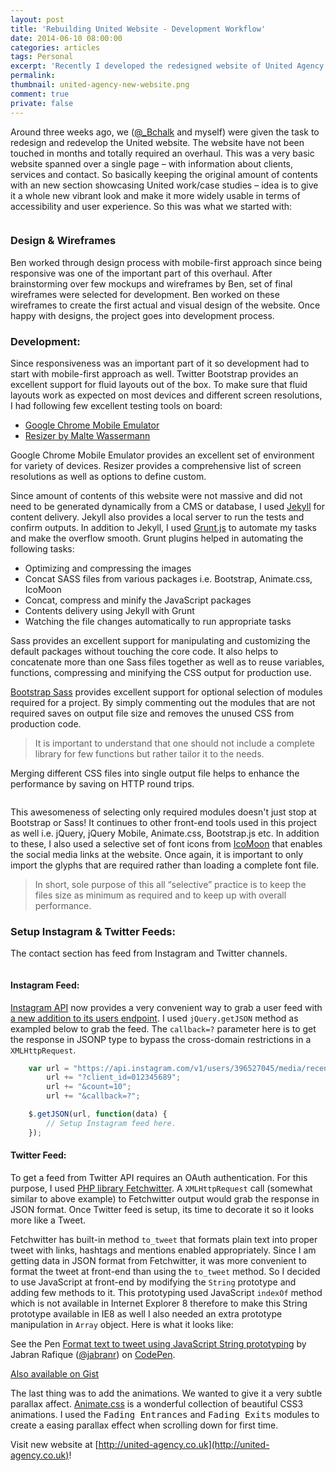 ```yaml
---
layout: post
title: 'Rebuilding United Website - Development Workflow'
date: 2014-06-10 08:00:00
categories: articles
tags: Personal
excerpt: 'Recently I developed the redesigned website of United Agency. Here I share development workflow and overview of tools used during this process.'
permalink:
thumbnail: united-agency-new-website.png
comment: true
private: false
---
```


Around three weeks ago, we ([@_Bchalk](https://twitter.com/_Bchalk) and myself) were given the task to redesign and redevelop the United website. The website have not been touched in months and totally required an overhaul. This was a very basic website spanned over a single page – with information about clients, services and contact. So basically keeping the original amount of contents with an new section showcasing United work/case studies – idea is to give it a whole new vibrant look and make it more widely usable in terms of accessibility and user experience. So this was what we started with:

<img src="{{ site.url }}/img/united-agency-old-website.png" alt="" class="img-responsive">

### Design &amp; Wireframes

Ben worked through design process with mobile-first approach since being responsive was one of the important part of this overhaul. After brainstorming over few mockups and wireframes by Ben, set of final wireframes were selected for development. Ben worked on these wireframes to create the first actual and visual design of the website. Once happy with designs, the project goes into development process.

### Development:

Since responsiveness was an important part of it so development had to start with mobile-first approach as well. Twitter Bootstrap provides an excellent support for fluid layouts out of the box. To make sure that fluid layouts work as expected on most devices and different screen resolutions, I had following few excellent testing tools on board:

+ [Google Chrome Mobile Emulator](https://developer.chrome.com/devtools/docs/mobile-emulation)
+ [Resizer by Malte Wassermann](http://lab.maltewassermann.com/viewport-resizer/)

Google Chrome Mobile Emulator provides an excellent set of environment for variety of devices. Resizer provides a comprehensive list of screen resolutions as well as options to define custom. 

Since amount of contents of this website were not massive and did not need to be generated dynamically from a CMS or database, I used [Jekyll](http://jekyllrb.com/) for content delivery. Jekyll also provides a local server to run the tests and confirm outputs. In addition to Jekyll, I used [Grunt.js](http://gruntjs.com) to automate my tasks and make the overflow smooth. Grunt plugins helped in automating the following tasks:

+ Optimizing and compressing the images
+ Concat SASS files from various packages i.e. Bootstrap, Animate.css, IcoMoon
+ Concat, compress and minify the JavaScript packages
+ Contents delivery using Jekyll with Grunt
+ Watching the file changes automatically to run appropriate tasks

Sass provides an excellent support for manipulating and customizing the default packages without touching the core code. It also helps to concatenate more than one Sass files together as well as to reuse variables, functions, compressing and minifying the CSS output for production use.

[Bootstrap Sass](http://getbootstrap.com/customize/) provides excellent support for optional selection of modules required for a project. By simply commenting out the modules that are not required saves on output file size and removes the unused CSS from production code.

> It is important to understand that one should not include a complete library for few functions but rather tailor it to the needs.

Merging different CSS files into single output file helps to enhance the performance by saving on HTTP round trips.

<img src="{{ site.url }}/img/bootstrap-sass-selective-modules.png" alt="" class="img-responsive">

This awesomeness of selecting only required modules doesn't just stop at Bootstrap or Sass! It continues to other front-end tools used in this project as well i.e. jQuery, jQuery Mobile, Animate.css, Bootstrap.js etc. In addition to these, I also used a selective set of font icons from [IcoMoon](http://icomoon.io) that enables the social media links at the website. Once again, it is important to only import the glyphs that are required rather than loading a complete font file.

> In short, sole purpose of this all “selective” practice is to keep the files size as minimum as required and to keep up with overall performance.

### Setup Instagram &amp; Twitter Feeds:

The contact section has feed from Instagram and Twitter channels.

<img src="{{ site.url }}/img/united-agency-contact.png" alt="" class="img-responsive">

#### Instagram Feed:

[Instagram API](http://instagram.com/developer/) now provides a very convenient way to grab a user feed with [a new addition to its users endpoint](http://instagram.com/developer/endpoints/users/#get_users_media_recent_with_client_id). I used `jQuery.getJSON` method as exampled below to grab the feed. The `callback=?` parameter here is to get the response in JSONP type to bypass the cross-domain restrictions in a `XMLHttpRequest`.

``` javascript
	var url = "https://api.instagram.com/v1/users/396527045/media/recent/";
		url += "?client_id=012345689";
		url += "&count=10";
		url += "&callback=?";

	$.getJSON(url, function(data) {
		// Setup Instagram feed here.
	});
```

#### Twitter Feed:

To get a feed from Twitter API requires an OAuth authentication. For this purpose, I used [PHP library Fetchwitter](https://github.com/jabranr/Fetchwitter). A `XMLHttpRequest` call (somewhat similar to above example) to Fetchwitter output would grab the response in JSON format. Once Twitter feed is setup, its time to decorate it so it looks more like a Tweet.

Fetchwitter has built-in method `to_tweet` that formats plain text into proper tweet with links, hashtags and mentions enabled appropriately. Since I am getting data in JSON format from Fetchwitter, it was more convenient to format the tweet at front-end than using the `to_tweet` method. So I decided to use JavaScript at front-end by modifying the `String` prototype and adding few methods to it. This prototyping used JavaScript `indexOf` method which is not available in Internet Explorer 8 therefore to make this String prototype available in IE8 as well I also needed an extra prototype manipulation in `Array` object. Here is what it looks like:

<p data-height="268" data-theme-id="6602" data-slug-hash="wBxGA" data-default-tab="result" class='codepen'>See the Pen <a href='http://codepen.io/jabranr/pen/wBxGA/'>Format text to tweet using JavaScript String prototyping</a> by Jabran Rafique (<a href='http://codepen.io/jabranr'>@jabranr</a>) on <a href='http://codepen.io'>CodePen</a>.</p>
<script async src="//codepen.io/assets/embed/ei.js"></script>

[Also available on Gist](https://gist.github.com/jabranr/68515719cde0653d641d#file-format-text-string-to-tweet-with-javascript-string-prototype-js)

The last thing was to add the animations. We wanted to give it a very subtle parallax affect. [Animate.css](http://daneden.github.io/animate.css/) is a wonderful collection of beautiful CSS3 animations. I used the <kbd>Fading Entrances</kbd> and <kbd>Fading Exits</kbd> modules to create a easing parallax effect when scrolling down for first time.

Visit new website at [http://united-agency.co.uk](http://united-agency.co.uk)!